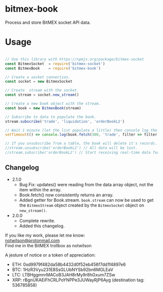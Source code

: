 # bitmex-book
Process and store BitMEX socket API data.

# Usage
```javascript

// Use this library with https://npmjs.org/package/bitmex-socket
const BitmexSocket  = require('bitmex-socket')
const BitmexBook    = require('bitmex-book')

// Create a socket connection.
const socket = new BitmexSocket

// Create  stream with the socket.
const stream = socket.new_stream()

// Create a new book object with the stream.
const book = new BitmexBook(stream)

// Subscribe to data to populate the book.
stream.subscribe('trade', 'liquidation', 'orderBookL2')

// Wait 1 minute (let the list populate a little) then console log the last up to 300 trades.
setTimeout(() => console.log(book.fetch(300, 'trade', filter => filter.symbol === "XBTUSD")), 60000)

// If you unsubscribe from a table, the book will delete it's records.
//stream.unsubscribe('orderBookL2') // All data will be lost.
//stream.subscribe('orderBookL2') // Start receiving real-time data for this table again.
```

## Changelog
- 2.1.0
    - Bug Fix: updates() were reading from the data array object, not the item within the array.
    - Book.fetch() now consistently returns an array.
    - Added getter for Book.stream. `book.stream` can now be used to get the `BitmexStream` object created by the `BitmexSocket` object on `new_stream()`.
- 2.0.0
    - Complete rewrite.
    - Added this changelog.

If you like my work, please let me know:  
notwilson@protonmail.com  
Find me in the BitMEX trollbox as notwilson

A jesture of notice or a token of appreciation:  
- ETH: 0xd9979f482da58b4432d0f52eb456f7dd1f4897e6  
- BTC: 1HzR3Vyu231E8SsGLUbNYSb92bn6MGLEaV  
- LTC: LTBHggmnrMACoB3JAH8rMy9r8hGxum7ZSw  
- XRP: rBgnUKAEiFhCRLPoYNPPe3JUWayRjP6Ayg (destination tag: 536785858)